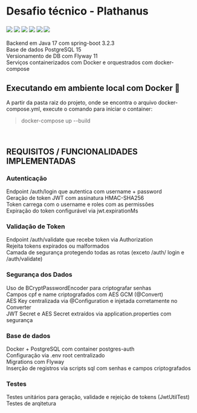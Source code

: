 # Desafio técnico - Plathanus

<h3>

[//]: # (<img src="https://img.shields.io/badge/React-61DAFB.svg?style=for-the-badge&logo=React&logoColor=black"/>)
<img src="https://img.shields.io/badge/Java-C71A00?style=for-the-badge&logo=java&logoColor=white"/>
<img src="https://img.shields.io/badge/Spring%20Boot-6DB33F.svg?style=for-the-badge&logo=Spring-Boot&logoColor=white"/>
<img src="https://img.shields.io/badge/maven-C71A36?style=for-the-badge&logo=apachemaven&logoColor=white"/>
<img src="https://img.shields.io/badge/Flyway-CC0200.svg?style=for-the-badge&logo=Flyway&logoColor=white"/>
<img src="https://img.shields.io/badge/PostgreSQL-4169E1.svg?style=for-the-badge&logo=PostgreSQL&logoColor=white"/>
<img src="https://img.shields.io/badge/Docker-2CA5E0?style=for-the-badge&logo=docker&logoColor=white"/>

</h3>

Backend em Java 17 com spring-boot 3.2.3</br>
Base de dados PostgreSQL 15 </br>
Versionamento de DB com Flyway 11 </br>
Serviços containerizados com Docker e orquestrados com docker-compose
</br>

## Executando em ambiente local com Docker 🐋
A partir da pasta raiz do projeto, onde se encontra o arquivo docker-compose.yml, execute o comando para iniciar o container:
> docker-compose up --build
>

</br>


## REQUISITOS / FUNCIONALIDADES IMPLEMENTADAS 
### Autenticação
 Endpoint /auth/login que autentica com username + password </br>
 Geração de token JWT com assinatura HMAC-SHA256 </br>
 Token carrega com o username e roles com as permissões </br>
 Expiração do token configurável via jwt.expirationMs

### Validação de Token
 Endpoint /auth/validate que recebe token via Authorization </br>
 Rejeita tokens expirados ou malformados </br>
 Camada de segurança protegendo todas as rotas (exceto /auth/ login e /auth/validate)

### Segurança dos Dados
 Uso de BCryptPasswordEncoder para criptografar senhas </br>
 Campos cpf e name criptografados com AES GCM (@Convert) </br>
 AES Key centralizada via @Configuration e injetada corretamente no Converter </br>
 JWT Secret e AES Secret extraídos via application.properties com segurança

### Base de dados
 Docker + PostgreSQL com container postgres-auth </br>
 Configuração via .env root centralizado </br>
 Migrations com Flyway </br>
 Inserção de registros via scripts sql com senhas e campos criptografados

### Testes
 Testes unitários para geração, validade e rejeição de tokens (JwtUtilTest) </br>
 Testes de arqitetura
